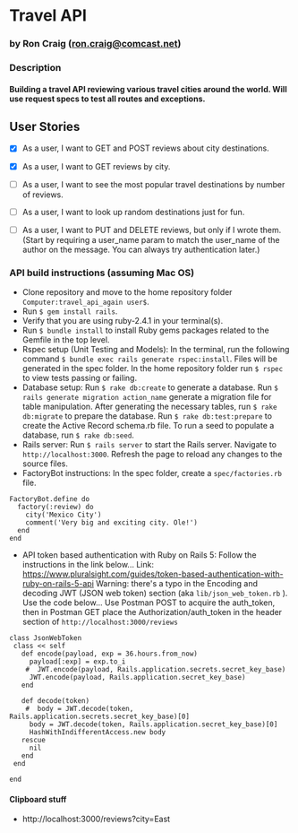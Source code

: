 # Travel API

### by Ron Craig (ron.craig@comcast.net)

### Description
#### Building a travel API reviewing various travel cities around the world.  Will use request specs to test all routes and exceptions.

## User Stories
- [x] As a user, I want to GET and POST reviews about city destinations.
- [x] As a user, I want to GET reviews by city.
- [ ] As a user, I want to see the most popular travel destinations by number of reviews.
- [ ] As a user, I want to look up random destinations just for fun.
- [ ] As a user, I want to PUT and DELETE reviews, but only if I wrote them. (Start by requiring a user_name param to match the user_name of the author on the message. You can always try authentication later.)


### API build instructions (assuming Mac OS)
* Clone repository and move to the home repository folder `Computer:travel_api_again user$`.
* Run `$ gem install rails`.
* Verify that you are using ruby-2.4.1 in your terminal(s).
* Run `$ bundle install` to install Ruby gems packages related to the Gemfile in the top level.
* Rspec setup (Unit Testing and Models): In the terminal, run the following command `$ bundle exec rails generate rspec:install`. Files will be generated in the spec folder. In the home repository folder run `$ rspec` to view tests passing or failing.
* Database setup: Run `$ rake db:create` to generate a database. Run `$ rails generate migration action_name` generate a migration file for table manipulation. After generating the necessary tables, run `$ rake db:migrate` to prepare the database. Run `$ rake db:test:prepare` to create the Active Record schema.rb file. To run a seed to populate a database, run `$ rake db:seed`.
* Rails server: Run `$ rails server` to start the Rails server. Navigate to `http://localhost:3000`. Refresh the page to reload any changes to the source files.
* FactoryBot instructions: In the spec folder, create a `spec/factories.rb` file.

````
FactoryBot.define do
  factory(:review) do
    city('Mexico City')
    comment('Very big and exciting city. Ole!')
  end
end
````
* API token based authentication with Ruby on Rails 5: Follow the instructions in the link below...
Link: https://www.pluralsight.com/guides/token-based-authentication-with-ruby-on-rails-5-api
Warning: there's a typo in the Encoding and decoding JWT (JSON web token) section (aka `lib/json_web_token.rb` ). Use the code below...  Use Postman POST to acquire the auth_token, then in Postman GET place the Authorization/auth_token in the header section of `http://localhost:3000/reviews`

````
class JsonWebToken
 class << self
   def encode(payload, exp = 36.hours.from_now)
     payload[:exp] = exp.to_i
    #  JWT.encode(payload, Rails.application.secrets.secret_key_base)
     JWT.encode(payload, Rails.application.secret_key_base)
   end

   def decode(token)
    #  body = JWT.decode(token, Rails.application.secrets.secret_key_base)[0]
     body = JWT.decode(token, Rails.application.secret_key_base)[0]
     HashWithIndifferentAccess.new body
   rescue
     nil
   end
 end
 
end
````

#### Clipboard stuff
* http://localhost:3000/reviews?city=East
